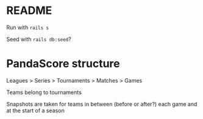 # README

Run with `rails s`

Seed with `rails db:seed`?

# PandaScore structure

Leagues > Series > Tournaments > Matches > Games

Teams belong to tournaments

Snapshots are taken for teams in between (before or after?) each game and at the start of a season